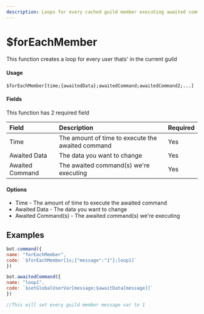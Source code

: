 ```yaml
---
description: Loops for every cached guild member executing awaited commands
---
```


# $forEachMember

This function creates a loop for every user thats' in the current guild

#### Usage

```
$forEachMember[time;{awaitedData};awaitedCommand;awaitedCommand2;...]
```

#### Fields

This function has 2 required field

| Field | Description | Required |
| :--- | :--- | :--- |
| Time | The amount of time to execute the awaited command | Yes |
| Awaited Data | The data you want to change | Yes |
| Awaited Command | The awaited command\(s\) we're executing | Yes |


#### Options

* Time - The amount of time to execute the awaited command
* Awaited Data - The data you want to change
* Awaited Command\(s\) - The awaited command\(s\) we're executing

## Examples

```javascript
bot.command({
name: "forEachMember",
code: `$forEachMember[1s;{"message":"1"};loop1]`
})

bot.awaitedCommand({
name: "loop1",
code: `$setGlobalUserVar[message;$awaitData[message]]`
})

//This will set every guild member message var to 1
```
